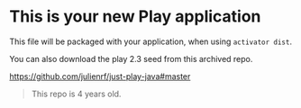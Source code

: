 This is your new Play application
=================================

This file will be packaged with your application, when using `activator dist`.


You can also download the play 2.3 seed from this archived repo.

https://github.com/julienrf/just-play-java#master

> This repo is 4 years old.
